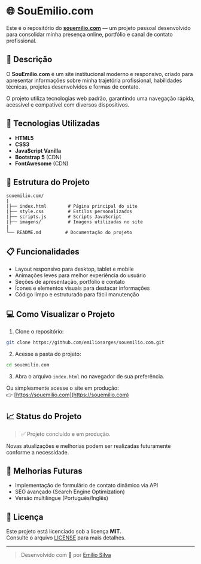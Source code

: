 # 🌐 SouEmilio.com

Este é o repositório do **[souemilio.com](https://souemilio.com)** — um projeto pessoal desenvolvido para consolidar minha presença online, portfólio e canal de contato profissional.

## 📄 Descrição

O **SouEmilio.com** é um site institucional moderno e responsivo, criado para apresentar informações sobre minha trajetória profissional, habilidades técnicas, projetos desenvolvidos e formas de contato.

O projeto utiliza tecnologias web padrão, garantindo uma navegação rápida, acessível e compatível com diversos dispositivos.

## 🚀 Tecnologias Utilizadas

- **HTML5**
- **CSS3**
- **JavaScript Vanilla**
- **Bootstrap 5** (CDN)
- **FontAwesome** (CDN)

## 📂 Estrutura do Projeto

```plaintext
souemilio.com/
|
|├── index.html        # Página principal do site
|├── style.css         # Estilos personalizados
|├── scripts.js        # Scripts JavaScript
|├── imagens/          # Imagens utilizadas no site
|
└── README.md         # Documentação do projeto
```

## 📋 Funcionalidades

- Layout responsivo para desktop, tablet e mobile
- Animações leves para melhor experiência do usuário
- Seções de apresentação, portfólio e contato
- Ícones e elementos visuais para destacar informações
- Código limpo e estruturado para fácil manutenção

## 💻 Como Visualizar o Projeto

1. Clone o repositório:

```bash
git clone https://github.com/emiliosarges/souemilio.com.git
```

2. Acesse a pasta do projeto:

```bash
cd souemilio.com
```

3. Abra o arquivo `index.html` no navegador de sua preferência.

Ou simplesmente acesse o site em produção:  
👉 [https://souemilio.com](https://souemilio.com)

## 📈 Status do Projeto

> ✅ Projeto concluído e em produção.

Novas atualizações e melhorias podem ser realizadas futuramente conforme a necessidade.

## 🧹 Melhorias Futuras

- Implementação de formulário de contato dinâmico via API
- SEO avançado (Search Engine Optimization)
- Versão multilíngue (Português/Inglês)

## 📜 Licença

Este projeto está licenciado sob a licença **MIT**.  
Consulte o arquivo [LICENSE](LICENSE) para mais detalhes.

---

> Desenvolvido com 💙 por [Emílio Silva](https://souemilio.com)
